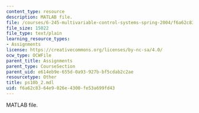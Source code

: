 ```yaml
---
content_type: resource
description: MATLAB file.
file: /courses/6-245-multivariable-control-systems-spring-2004/f6a62c8364e9026e4300fe53a699fd43_ps10b_2.mdl
file_size: 15022
file_type: text/plain
learning_resource_types:
- Assignments
license: https://creativecommons.org/licenses/by-nc-sa/4.0/
ocw_type: OCWFile
parent_title: Assignments
parent_type: CourseSection
parent_uid: e614eb9e-655d-0a93-927b-bf5cdab2c2ae
resourcetype: Other
title: ps10b_2.mdl
uid: f6a62c83-64e9-026e-4300-fe53a699fd43
---
```

MATLAB file.